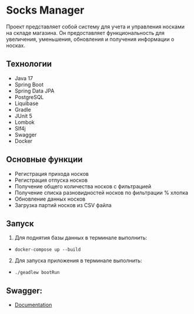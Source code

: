 # Socks Manager

Проект представляет собой систему для учета и управления носками на складе магазина. 
Он предоставляет функциональность для увеличения, уменьшения, обновления и получения информации о носках.

## Технологии
- Java 17
- Spring Boot 
- Spring Data JPA 
- PostgreSQL 
- Liquibase
- Gradle
- JUnit 5 
- Lombok 
- Slf4j
- Swagger
- Docker

## Основные функции
- Регистрация прихода носков
- Регистрация отпуска носков
- Получение общего количества носков с фильтрацией
- Получение списка разновидностей носков по фильтрации % хлопка
- Обновление данных носков
- Загрузка партий носков из CSV файла

## Запуск
1) Для поднятия базы данных в терминале выполнить:

- `docker-compose up --build`

2) Для запуска приложения в терминале выполнить:
- `./geadlew bootRun`


## Swagger:

- [Documentation](./swagger/SocksManager.json)